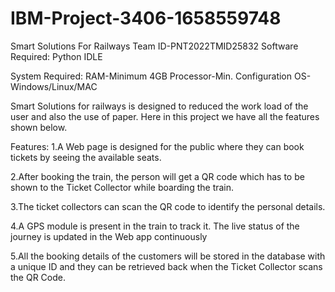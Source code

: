 # IBM-Project-3406-1658559748
Smart Solutions For Railways
Team ID-PNT2022TMID25832
Software Required:
Python IDLE

System Required:
RAM-Minimum 4GB Processor-Min. Configuration OS-Windows/Linux/MAC

Smart Solutions for railways is designed to reduced the work load of the user and also the use of paper. Here in this project we have all the features shown below.

Features:
1.A Web page is designed for the public where they can book tickets by seeing the available seats.

2.After booking the train, the person will get a QR code which has to be shown to the Ticket Collector while boarding the train.

3.The ticket collectors can scan the QR code to identify the personal details.

4.A GPS module is present in the train to track it. The live status of the journey is updated in the Web app continuously

5.All the booking details of the customers will be stored in the database with a unique ID and they can be retrieved back when the Ticket Collector scans the QR Code.
